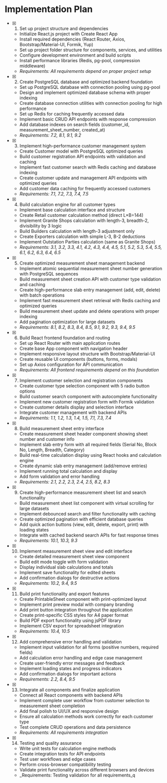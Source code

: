 # Implementation Plan

- [x] 1. Set up project structure and dependencies
  - Initialize React.js project with Create React App
  - Install required dependencies (React Router, Axios, Bootstrap/Material-UI, Formik, Yup)
  - Set up project folder structure for components, services, and utilities
  - Configure development environment and build scripts
  - Install performance libraries (Redis, pg-pool, compression middleware)
  - _Requirements: All requirements depend on proper project setup_

- [x] 2. Create PostgreSQL database and optimized backend foundation
  - Set up PostgreSQL database with connection pooling using pg-pool
  - Design and implement optimized database schema with proper indexing
  - Create database connection utilities with connection pooling for high performance
  - Set up Redis for caching frequently accessed data
  - Implement basic CRUD API endpoints with response compression
  - Add database indexes on search fields (customer_id, measurement_sheet_number, created_at)
  - _Requirements: 7.2, 8.1, 9.1, 9.2_

- [x] 3. Implement high-performance customer management system
  - Create Customer model with PostgreSQL optimized queries
  - Build customer registration API endpoints with validation and caching
  - Implement fast customer search with Redis caching and database indexing
  - Create customer update and management API endpoints with optimized queries
  - Add customer data caching for frequently accessed customers
  - _Requirements: 7.1, 7.2, 7.3, 7.4, 7.5_

- [x] 4. Build calculation engine for all customer types
  - Implement base calculation interface and structure
  - Create Retail customer calculation method (direct L×B÷144)
  - Implement Granite Shops calculation with length-3, breadth-2, divisibility by 3 logic
  - Build Builders calculation with length-3 adjustment only
  - Create Exporters calculation with simple L-3, B-2 deductions
  - Implement Outstation Parties calculation (same as Granite Shops)
  - _Requirements: 3.1, 3.2, 3.3, 4.1, 4.2, 4.3, 4.4, 4.5, 5.1, 5.2, 5.3, 5.4, 5.5, 6.1, 6.2, 6.3, 6.4, 6.5_


- [x] 5. Create optimized measurement sheet management backend
  - Implement atomic sequential measurement sheet number generation with PostgreSQL sequences
  - Build measurement sheet creation API with customer type validation and caching
  - Create high-performance slab entry management (add, edit, delete) with batch operations
  - Implement fast measurement sheet retrieval with Redis caching and optimized queries
  - Build measurement sheet update and delete operations with proper indexing
  - Add pagination optimization for large datasets
  - _Requirements: 8.1, 8.2, 8.3, 8.4, 8.5, 9.1, 9.2, 9.3, 9.4, 9.5_

- [x] 6. Build React frontend foundation and routing
  - Set up React Router with main application routes
  - Create base App component with navigation header
  - Implement responsive layout structure with Bootstrap/Material-UI
  - Create reusable UI components (buttons, forms, modals)
  - Set up Axios configuration for API communication
  - _Requirements: All frontend requirements depend on this foundation_

- [x] 7. Implement customer selection and registration components
  - Create customer type selection component with 5 radio button options
  - Build customer search component with autocomplete functionality
  - Implement new customer registration form with Formik validation
  - Create customer details display and selection interface
  - Integrate customer management with backend APIs
  - _Requirements: 1.1, 1.2, 1.3, 1.4, 1.5, 7.1, 7.3, 7.4_

- [x] 8. Build measurement sheet entry interface
  - Create measurement sheet header component showing sheet number and customer info
  - Implement slab entry form with all required fields (Serial No, Block No, Length, Breadth, Category)
  - Build real-time calculation display using React hooks and calculation engine
  - Create dynamic slab entry management (add/remove entries)
  - Implement running total calculation and display
  - Add form validation and error handling
  - _Requirements: 2.1, 2.2, 2.3, 2.4, 2.5, 8.2, 8.3_

- [x] 9. Create high-performance measurement sheet list and search functionality
  - Build measurement sheet list component with virtual scrolling for large datasets
  - Implement debounced search and filter functionality with caching
  - Create optimized pagination with efficient database queries
  - Add quick action buttons (view, edit, delete, export, print) with loading states
  - Integrate with cached backend search APIs for fast response times
  - _Requirements: 10.1, 10.3, 9.3_

- [x] 10. Implement measurement sheet view and edit interface
  - Create detailed measurement sheet view component
  - Build edit mode toggle with form validation
  - Display individual slab calculations and totals
  - Implement save functionality for edited sheets
  - Add confirmation dialogs for destructive actions
  - _Requirements: 10.2, 9.4, 9.5_

- [x] 11. Build print functionality and export features
  - Create PrintableSheet component with print-optimized layout
  - Implement print preview modal with company branding
  - Add print button integration throughout the application
  - Create print-specific CSS styles for A4 paper format
  - Build PDF export functionality using jsPDF library
  - Implement CSV export for spreadsheet integration
  - _Requirements: 10.4, 10.5_

- [x] 12. Add comprehensive error handling and validation
  - Implement input validation for all forms (positive numbers, required fields)
  - Add calculation error handling and edge case management
  - Create user-friendly error messages and feedback
  - Implement loading states and progress indicators
  - Add confirmation dialogs for important actions
  - _Requirements: 2.2, 8.4, 9.5_

- [x] 13. Integrate all components and finalize application
  - Connect all React components with backend APIs
  - Implement complete user workflow from customer selection to measurement sheet completion
  - Add final polish to UI/UX and responsive design
  - Ensure all calculation methods work correctly for each customer type
  - Test complete CRUD operations and data persistence
  - _Requirements: All requirements integration_

- [x] 14. Testing and quality assurance
  - Write unit tests for calculation engine methods
  - Create integration tests for API endpoints
  - Test user workflows and edge cases
  - Perform cross-browser compatibility testing
  - Validate print functionality across different browsers and devices
  - _Requirements: Testing validation for all requirements_q